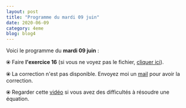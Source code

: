 ```yaml
---
layout: post
title: "Programme du mardi 09 juin"
date: 2020-06-09
category: 4eme
blog: blog4
---
```


Voici le programme du <b>mardi 09 juin</b> :

⦿ Faire <b>l'exercice 16</b> (si vous ne voyez pas le fichier, <a href="/exercices/4eme/4eme_exercices_mardi_09_juin_2020.pdf">cliquer ici</a>). 

<object data="/exercices/4eme/4eme_exercices_mardi_09_juin_2020.pdf" width="100%" height="500" type='application/pdf'></object>

⦿ La correction n'est pas disponible. Envoyez moi un <a href="mailto:benjamindang2015@gmail.com">mail</a> pour avoir la correction.

⦿ Regarder cette <a class="video" href="https://youtu.be/uV_EmbYu9_E">vidéo</a> si vous avez des difficultés à résoudre une équation.
